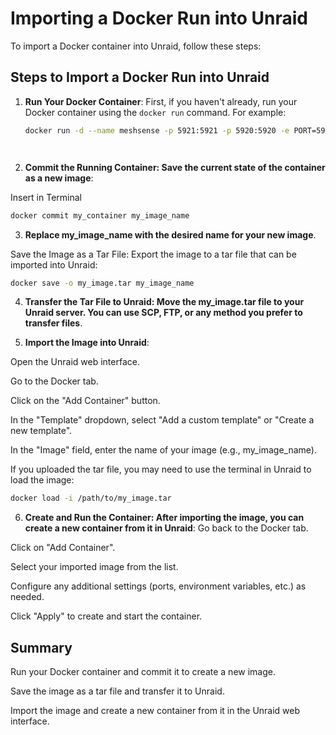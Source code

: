 # Importing a Docker Run into Unraid

To import a Docker container into Unraid, follow these steps:

## Steps to Import a Docker Run into Unraid




1. **Run Your Docker Container**: 
   First, if you haven't already, run your Docker container using the `docker run` command. For example:
   
    ```bash
    docker run -d --name meshsense -p 5921:5921 -p 5920:5920 -e PORT=5921 -e DEV_UI_URL="http://localhost:5921" -e ACCESS_KEY="noSecrets" --tty  --interactive  --privileged y0mg/meshsense



    
2. **Commit the Running Container: Save the current state of the container as a new image**:

Insert in Terminal

```bash
docker commit my_container my_image_name
```




3. **Replace my_image_name with the desired name for your new image**.

Save the Image as a Tar File: Export the image to a tar file that can be imported into Unraid:
```bash
docker save -o my_image.tar my_image_name
```





4. **Transfer the Tar File to Unraid: Move the my_image.tar file to your Unraid server. You can use SCP, FTP, or any method you prefer to transfer files**.





5. **Import the Image into Unraid**:

Open the Unraid web interface.

Go to the Docker tab.

Click on the "Add Container" button.

In the "Template" dropdown, select "Add a custom template" or "Create a new template".

In the "Image" field, enter the name of your image (e.g., my_image_name).

If you uploaded the tar file, you may need to use the terminal in Unraid to load the image:

 ```bash
docker load -i /path/to/my_image.tar
```





6. **Create and Run the Container: After importing the image, you can create a new container from it in Unraid**:
Go back to the Docker tab.

Click on "Add Container".

Select your imported image from the list.

Configure any additional settings (ports, environment variables, etc.) as needed.

Click "Apply" to create and start the container.





## Summary
Run your Docker container and commit it to create a new image.

Save the image as a tar file and transfer it to Unraid.

Import the image and create a new container from it in the Unraid web interface.
